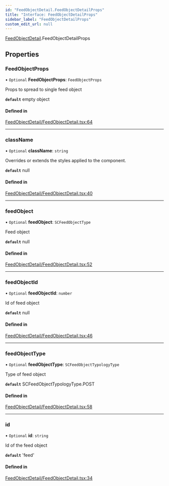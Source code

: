 ```yaml
---
id: "FeedObjectDetail.FeedObjectDetailProps"
title: "Interface: FeedObjectDetailProps"
sidebar_label: "FeedObjectDetailProps"
custom_edit_url: null
---
```


[FeedObjectDetail](../modules/FeedObjectDetail).FeedObjectDetailProps

## Properties

### FeedObjectProps

• `Optional` **FeedObjectProps**: `FeedObjectProps`

Props to spread to single feed object

**`default`** empty object

#### Defined in

[FeedObjectDetail/FeedObjectDetail.tsx:64](https://github.com/selfcommunity/community-ui/blob/7f26f69/packages/sc-templates/src/components/FeedObjectDetail/FeedObjectDetail.tsx#L64)

___

### className

• `Optional` **className**: `string`

Overrides or extends the styles applied to the component.

**`default`** null

#### Defined in

[FeedObjectDetail/FeedObjectDetail.tsx:40](https://github.com/selfcommunity/community-ui/blob/7f26f69/packages/sc-templates/src/components/FeedObjectDetail/FeedObjectDetail.tsx#L40)

___

### feedObject

• `Optional` **feedObject**: `SCFeedObjectType`

Feed object

**`default`** null

#### Defined in

[FeedObjectDetail/FeedObjectDetail.tsx:52](https://github.com/selfcommunity/community-ui/blob/7f26f69/packages/sc-templates/src/components/FeedObjectDetail/FeedObjectDetail.tsx#L52)

___

### feedObjectId

• `Optional` **feedObjectId**: `number`

Id of feed object

**`default`** null

#### Defined in

[FeedObjectDetail/FeedObjectDetail.tsx:46](https://github.com/selfcommunity/community-ui/blob/7f26f69/packages/sc-templates/src/components/FeedObjectDetail/FeedObjectDetail.tsx#L46)

___

### feedObjectType

• `Optional` **feedObjectType**: `SCFeedObjectTypologyType`

Type of feed object

**`default`** SCFeedObjectTypologyType.POST

#### Defined in

[FeedObjectDetail/FeedObjectDetail.tsx:58](https://github.com/selfcommunity/community-ui/blob/7f26f69/packages/sc-templates/src/components/FeedObjectDetail/FeedObjectDetail.tsx#L58)

___

### id

• `Optional` **id**: `string`

Id of the feed object

**`default`** 'feed'

#### Defined in

[FeedObjectDetail/FeedObjectDetail.tsx:34](https://github.com/selfcommunity/community-ui/blob/7f26f69/packages/sc-templates/src/components/FeedObjectDetail/FeedObjectDetail.tsx#L34)
